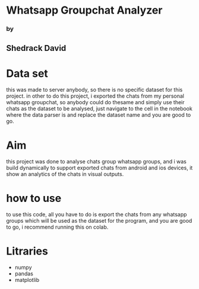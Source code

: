 # </centre> Whatsapp Groupchat Analyzer </centre>
### <centre> by </centre>
## <centre> Shedrack David </centre>

# Data set
this was made to server anybody, so there is no specific dataset for this project. in other to do this project, i exported the chats from my personal whatsapp groupchat, so anybody could do thesame and simply use their chats as the dataset to be analysed, just navigate to the cell in the notebook where the data parser is and replace the dataset name and you are good to go.

# Aim
this project was done to analyse chats group whatsapp groups, and i was build dynamically to support exported chats from android and ios devices, it show an analytics of the chats in visual outputs.

# how to use

to use this code, all you have to do is export the chats from any whatsapp groups which will be used as the dataset for the program, and you are good to go, i recommend running this on colab.

# Litraries

- numpy
- pandas
- matplotlib
